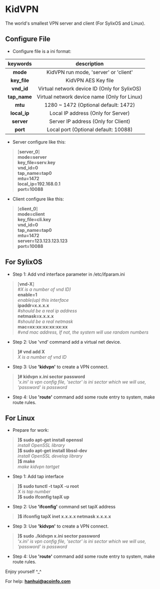 # KidVPN  
The world's smallest VPN server and client (For SylixOS and Linux).  

## Configure File  
* Configure file is a ini format:  
> 
|keywords| description |  
|:----:|:----:|  
|**mode**|KidVPN run mode, 'server' or 'client'|  
|**key_file**|KidVPN AES Key file|  
|**vnd_id**|Virtual network device ID (Only for SylixOS)|  
|**tap_name**|Virtual network device name (Only for Linux)|  
|**mtu**|1280 ~ 1472 (Optional default: 1472)|  
|**local_ip**|Local IP address (Only for Server)|  
|**server**|Server IP address (Only for Client)|  
|**port**|Local port (Optional default: 10088)|  

* Server configure like this:
> [**server_0**]  
**mode=server**  
**key_file=serv.key**  
**vnd_id=0**  
**tap_name=tap0**  
**mtu=1472**  
**local_ip=192.168.0.1**  
**port=10088**

* Client configure like this:
> [**client_0**]  
**mode=client**  
**key_file=cli.key**  
**vnd_id=0**  
**tap_name=tap0**  
**mtu=1472**  
**server=123.123.123.123**  
**port=10088**  

## For SylixOS
* Step 1: Add vnd interface parameter in /etc/ifparam.ini
> \[**vnd-X**\]  
  *#X is a number of vnd ID)*  
  **enable=1**  
  *enable(up) this interface*    
  **ipaddr=x.x.x.x**  
  *#should be a real ip address*  
  **netmask=x.x.x.x**  
  *#should be a real netmask*  
  **mac=xx:xx:xx:xx:xx:xx**  
  *#vnd mac address, If not, the system will use random numbers*  

* Step 2: Use 'vnd' command add a virtual net device.
> **]# vnd add X**  
  *X is a number of vnd ID*

* Step 3: Use **'kidvpn'** to create a VPN connect.
> **]# kidvpn x.ini sector password**  
  *'x.ini' is vpn config file, 'sector' is ini sector which we will use, 'password' is password*

* Step 4: Use **'route'** command add some route entry to system, make route rules.

## For Linux
* Prepare for work:
> **]$ sudo apt-get install openssl**  
  *install OpenSSL library*  
  **]$ sudo apt-get install libssl-dev**  
  *install OpenSSL develop library*  
  **]$ make**  
  *make kidvpn tartget*
        
* Step 1: Add tap interface
> **]$ sudo tunctl -t tapX -u root**  
  *X is tap number*  
  **]$ sudo ifconfig tapX up**

* Step 2: Use **'ifconfig'** command set tapX address
> **]$ ifconfig tapX inet x.x.x.x netmask x.x.x.x**

* Step 3: Use **'kidvpn'** to create a VPN connect.
> **]$ sudo ./kidvpn x.ini sector password**  
  *'x.ini' is vpn config file, 'sector' is ini sector which we will use, 'password' is password*
        
* Step 4: Use **'route'** command add some route entry to system, make route rules.

Enjoy yourself \^\_\^

For help: **hanhui@acoinfo.com**
